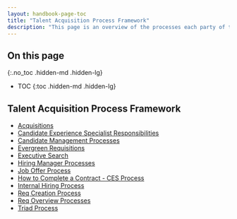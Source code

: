 ```yaml
---
layout: handbook-page-toc
title: "Talent Acquisition Process Framework"
description: "This page is an overview of the processes each party of the search team is responsible for. It links each party or process."
---
```


## On this page
{:.no_toc .hidden-md .hidden-lg}

- TOC
{:toc .hidden-md .hidden-lg}

## Talent Acquisition Process Framework

   - [Acquisitions](/handbook/hiring/talent-acquisition-framework/acquisitions/)
   - [Candidate Experience Specialist Responsibilities](/handbook/hiring/talent-acquisition-framework/coordinator/)
   - [Candidate Management Processes](/handbook/hiring/talent-acquisition-framework/candidate-management/)
   - [Evergreen Requisitions](/handbook/hiring/talent-acquisition-framework/evergreen-requisitions/)
   - [Executive Search](/handbook/hiring/talent-acquisition-framework/executive-search)
   - [Hiring Manager Processes](/handbook/hiring/talent-acquisition-framework/hiring-manager/)
   - [Job Offer Process](/handbook/hiring/talent-acquisition-framework/offer-process/)
   - [How to Complete a Contract - CES Process](/handbook/hiring/talent-acquisition-framework/ces-contract-processes/)
   - [Internal Hiring Process](/handbook/hiring/talent-acquisition-framework/internal-hiring-process/)
   - [Req Creation Process](/handbook/hiring/talent-acquisition-framework/req-creation/)
   - [Req Overview Processes](/handbook/hiring/talent-acquisition-framework/req-overview/)
   - [Triad Process](/handbook/hiring/talent-acquisition-framework/triadprocess/)
   
